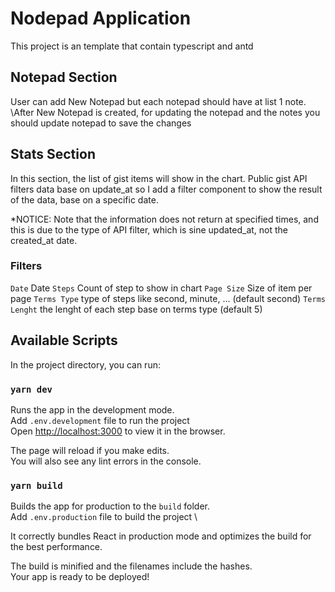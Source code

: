 # Nodepad Application

This project is an template that contain typescript and antd

## Notepad Section

User can add New Notepad but each notepad should have at list 1 note.
\After New Notepad is created, for updating the notepad and the notes you should update notepad to save the changes

## Stats Section

In this section, the list of gist items will show in the chart. Public gist API filters data base on update_at so I add a filter component to show the result of the data, base on a specific date.

\*NOTICE: Note that the information does not return at specified times, and this is due to the type of API filter, which is sine updated_at, not the created_at date.

### Filters

`Date` Date
`Steps` Count of step to show in chart
`Page Size` Size of item per page
`Terms Type` type of steps like second, minute, ... (default second)
`Terms Lenght` the lenght of each step base on terms type (default 5)

## Available Scripts

In the project directory, you can run:

### `yarn dev`

Runs the app in the development mode.\
Add `.env.development` file to run the project \
Open [http://localhost:3000](http://localhost:3000) to view it in the browser.

The page will reload if you make edits.\
You will also see any lint errors in the console.

### `yarn build`

Builds the app for production to the `build` folder.\
Add `.env.production` file to build the project \

It correctly bundles React in production mode and optimizes the build for the best performance.

The build is minified and the filenames include the hashes.\
Your app is ready to be deployed!
